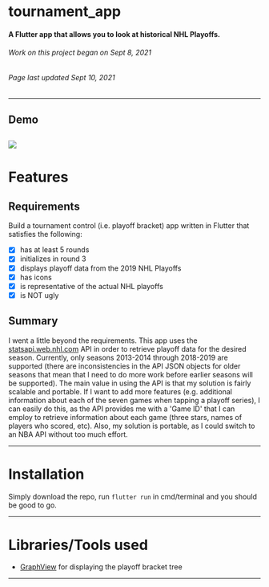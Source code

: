 # tournament_app
#### A Flutter app that allows you to look at historical NHL Playoffs.
###### *Work on this project began on Sept 8, 2021*
###### *Page last updated Sept 10, 2021*
---
## Demo
![](demo.gif)
---
 # Features
 ## Requirements
 Build a tournament control (i.e. playoff bracket) app written in Flutter that satisfies the following:
- [x] has at least 5 rounds
- [x] initializes in round 3
- [x] displays playoff data from the 2019 NHL Playoffs
- [x] has icons
- [x] is representative of the actual NHL playoffs
- [x] is NOT ugly
## Summary
I went a little beyond the requirements. This app uses the [statsapi.web.nhl.com](https://gitlab.com/dword4/nhlapi/-/blob/master/stats-api.md) API in order to retrieve playoff data for the desired season. Currently, only seasons 2013-2014 through 2018-2019 are supported (there are inconsistencies in the API JSON objects for older seasons that mean that I need to do more work before earlier seasons will be supported). The main value in using the API is that my solution is fairly scalable and portable. If I want to add more features (e.g. additional information about each of the seven games when tapping a playoff series), I can easily do this, as the API provides me with a 'Game ID' that I can employ to retrieve information about each game (three stars, names of players who scored, etc). Also, my solution is portable, as I could switch to an NBA API without too much effort.

---
# Installation
Simply download the repo, run `flutter run` in cmd/terminal and you should be good to go.

---
# Libraries/Tools used
- [GraphView](https://pub.dev/packages/graphview) for displaying the playoff bracket tree
---
